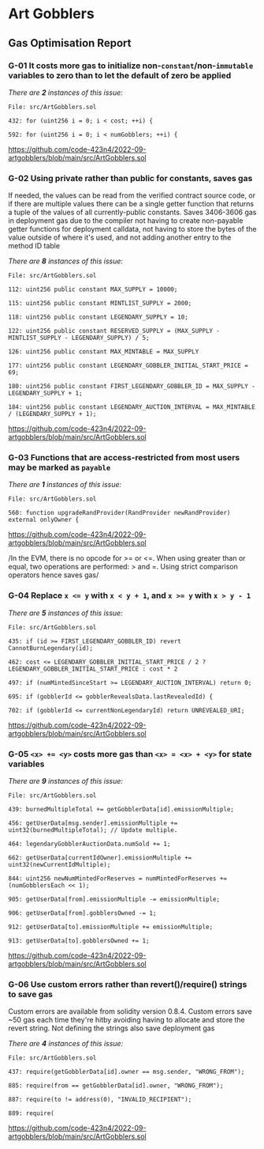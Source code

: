 # Art Gobblers

## Gas Optimisation Report

### G-01 It costs more gas to initialize non-`constant`/non-`immutable` variables to zero than to let the default of zero be applied

_There are **2** instances of this issue:_

```solidity
File: src/ArtGobblers.sol

432: for (uint256 i = 0; i < cost; ++i) {

592: for (uint256 i = 0; i < numGobblers; ++i) {
```

https://github.com/code-423n4/2022-09-artgobblers/blob/main/src/ArtGobblers.sol

### G-02 Using private rather than public for constants, saves gas

If needed, the values can be read from the verified contract source code, or if there are multiple values there can be a single getter function that returns a tuple of the values of all currently-public constants. Saves 3406-3606 gas in deployment gas due to the compiler not having to create non-payable getter functions for deployment calldata, not having to store the bytes of the value outside of where it's used, and not adding another entry to the method ID table

_There are **8** instances of this issue:_

```solidity
File: src/ArtGobblers.sol

112: uint256 public constant MAX_SUPPLY = 10000;

115: uint256 public constant MINTLIST_SUPPLY = 2000;

118: uint256 public constant LEGENDARY_SUPPLY = 10;

122: uint256 public constant RESERVED_SUPPLY = (MAX_SUPPLY - MINTLIST_SUPPLY - LEGENDARY_SUPPLY) / 5;

126: uint256 public constant MAX_MINTABLE = MAX_SUPPLY

177: uint256 public constant LEGENDARY_GOBBLER_INITIAL_START_PRICE = 69;

180: uint256 public constant FIRST_LEGENDARY_GOBBLER_ID = MAX_SUPPLY - LEGENDARY_SUPPLY + 1;

184: uint256 public constant LEGENDARY_AUCTION_INTERVAL = MAX_MINTABLE / (LEGENDARY_SUPPLY + 1);
```

https://github.com/code-423n4/2022-09-artgobblers/blob/main/src/ArtGobblers.sol

### G-03 Functions that are access-restricted from most users may be marked as `payable`

_There are **1** instances of this issue:_

```solidity
File: src/ArtGobblers.sol

560: function upgradeRandProvider(RandProvider newRandProvider) external onlyOwner {
```

https://github.com/code-423n4/2022-09-artgobblers/blob/main/src/ArtGobblers.sol

/In the EVM, there is no opcode for >= or <=. When using greater than or equal, two operations are performed: > and =. Using strict comparison operators hence saves gas/

### G-04 Replace `x <= y` with `x < y + 1`, and `x >= y` with `x > y - 1`

_There are **5** instances of this issue:_

```solidity
File: src/ArtGobblers.sol

435: if (id >= FIRST_LEGENDARY_GOBBLER_ID) revert CannotBurnLegendary(id);

462: cost <= LEGENDARY_GOBBLER_INITIAL_START_PRICE / 2 ? LEGENDARY_GOBBLER_INITIAL_START_PRICE : cost * 2

497: if (numMintedSinceStart >= LEGENDARY_AUCTION_INTERVAL) return 0;

695: if (gobblerId <= gobblerRevealsData.lastRevealedId) {

702: if (gobblerId <= currentNonLegendaryId) return UNREVEALED_URI;
```

https://github.com/code-423n4/2022-09-artgobblers/blob/main/src/ArtGobblers.sol

### G-05 `<x> += <y>` costs more gas than `<x> = <x> + <y>` for state variables

_There are **9** instances of this issue:_

```solidity
File: src/ArtGobblers.sol

439: burnedMultipleTotal += getGobblerData[id].emissionMultiple;

456: getUserData[msg.sender].emissionMultiple += uint32(burnedMultipleTotal); // Update multiple.

464: legendaryGobblerAuctionData.numSold += 1;

662: getUserData[currentIdOwner].emissionMultiple += uint32(newCurrentIdMultiple);

844: uint256 newNumMintedForReserves = numMintedForReserves += (numGobblersEach << 1);

905: getUserData[from].emissionMultiple -= emissionMultiple;

906: getUserData[from].gobblersOwned -= 1;

912: getUserData[to].emissionMultiple += emissionMultiple;

913: getUserData[to].gobblersOwned += 1;
```

https://github.com/code-423n4/2022-09-artgobblers/blob/main/src/ArtGobblers.sol

### G-06 Use custom errors rather than revert()/require() strings to save gas

Custom errors are available from solidity version 0.8.4. Custom errors save ~50 gas each time they're hitby avoiding having to allocate and store the revert string. Not defining the strings also save deployment gas

_There are **4** instances of this issue:_

```solidity
File: src/ArtGobblers.sol

437: require(getGobblerData[id].owner == msg.sender, "WRONG_FROM");

885: require(from == getGobblerData[id].owner, "WRONG_FROM");

887: require(to != address(0), "INVALID_RECIPIENT");

889: require(
```

https://github.com/code-423n4/2022-09-artgobblers/blob/main/src/ArtGobblers.sol
